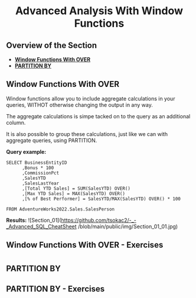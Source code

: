 <h1 align="center">Advanced Analysis With Window Functions</h1>

## Overview of the Section
* **[Window Functions With OVER](#Window-Functions-With-OVER)**
* **[PARTITION BY](#PARTITION-BY)**

## Window Functions With OVER
Window functions allow you to include aggregate calculations in your queries, WITHOT otherwise changing the output in any way.

The aggregate calculations is simpe tacked on to the query as an additional column.

It is also possible to group these calculations, just like we can with aggregate queries, using PARTITION.

**Query example:**
```
SELECT BusinessEntityID
      ,Bonus * 100
      ,CommissionPct
      ,SalesYTD
	  ,SalesLastYear
      ,[Total YTD Sales] = SUM(SalesYTD) OVER()
      ,[Max YTD Sales] = MAX(SalesYTD) OVER()
      ,[% of Best Performer] = SalesYTD/MAX(SalesYTD) OVER() * 100

FROM AdventureWorks2022.Sales.SalesPerson
```
**Results:**
![Section_01](https://github.com/tsokac2/-_-_Advanced_SQL_CheatSheet
/blob/main/public/img/Section_01_01.jpg)

## Window Functions With OVER - Exercises
#

## PARTITION BY

## PARTITION BY - Exercises
#